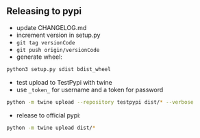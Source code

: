 ## Releasing to pypi

* update CHANGELOG.md
* increment version in setup.py
* `git tag versionCode`
* `git push origin/versionCode`
* generate wheel:

```bash
python3 setup.py sdist bdist_wheel
```
* test upload to TestPypi with twine
* use `_token_` for username and a token for password

```bash
python -m twine upload --repository testpypi dist/* --verbose
```

* release to official pypi:

```bash
python -m twine upload dist/*
```
